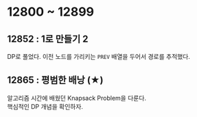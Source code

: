# 12800 ~ 12899


## 12852 : 1로 만들기 2
DP로 풀었다. 이전 노드를 가리키는 `PREV` 배열을 두어서 경로를 추적했다.

## 12865 : 평범한 배낭 (★)
알고리즘 시간에 배웠던 Knapsack Problem을 다룬다.  
핵심적인 DP 개념을 확인하자.
